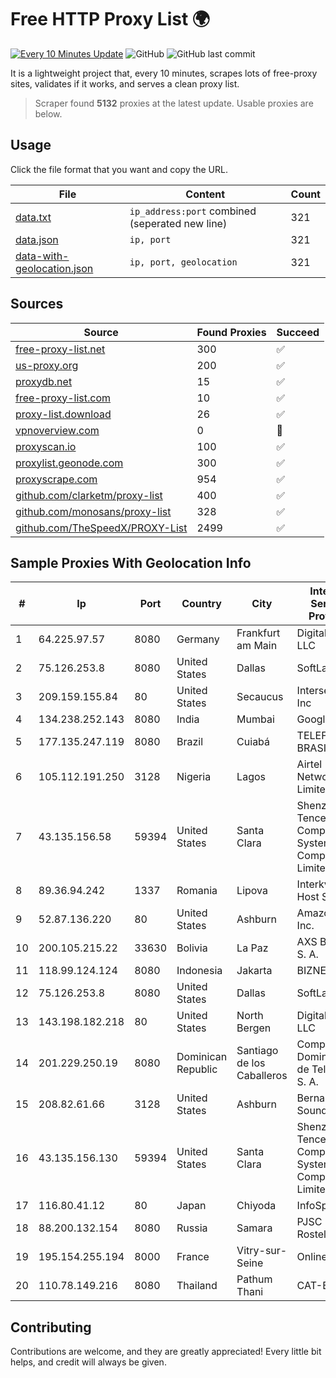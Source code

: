 
# Free HTTP Proxy List 🌍

[![Every 10 Minutes Update](https://github.com/mertguvencli/http-proxy-list/actions/workflows/main.yml/badge.svg?branch=main)](https://github.com/mertguvencli/http-proxy-list/actions/workflows/main.yml)
![GitHub](https://img.shields.io/github/license/mertguvencli/http-proxy-list)
![GitHub last commit](https://img.shields.io/github/last-commit/mertguvencli/http-proxy-list)

It is a lightweight project that, every 10 minutes, scrapes lots of free-proxy sites, validates if it works, and serves a clean proxy list.


> Scraper found **5132** proxies at the latest update. Usable proxies are below.

## Usage

Click the file format that you want and copy the URL.


|File|Content|Count|
|----|-------|-----|
|[data.txt](https://raw.githubusercontent.com/mertguvencli/http-proxy-list/main/proxy-list/data.txt)|`ip_address:port` combined (seperated new line)|321|
|[data.json](https://raw.githubusercontent.com/mertguvencli/http-proxy-list/main/proxy-list/data.json)|`ip, port`|321|
|[data-with-geolocation.json](https://raw.githubusercontent.com/mertguvencli/http-proxy-list/main/proxy-list/data-with-geolocation.json)|`ip, port, geolocation`|321|

## Sources

|Source|Found Proxies|Succeed|
|------|-------------|-------|
|[free-proxy-list.net](https://free-proxy-list.net)|300|✅|
|[us-proxy.org](https://www.us-proxy.org)|200|✅|
|[proxydb.net](http://proxydb.net)|15|✅|
|[free-proxy-list.com](https://free-proxy-list.com/?page=&port=&type%5B%5D=http&type%5B%5D=https&up_time=0&search=Search)|10|✅|
|[proxy-list.download](https://www.proxy-list.download/HTTP)|26|✅|
|[vpnoverview.com](https://vpnoverview.com/privacy/anonymous-browsing/free-proxy-servers)|0|🚫|
|[proxyscan.io](https://www.proxyscan.io)|100|✅|
|[proxylist.geonode.com](https://proxylist.geonode.com/api/proxy-list?limit=300&page=1&sort_by=lastChecked&sort_type=desc&protocols=http,https)|300|✅|
|[proxyscrape.com](https://api.proxyscrape.com/v2/?request=displayproxies&protocol=http&timeout=10000&country=all&ssl=all&anonymity=all)|954|✅|
|[github.com/clarketm/proxy-list](https://raw.githubusercontent.com/clarketm/proxy-list/master/proxy-list-raw.txt)|400|✅|
|[github.com/monosans/proxy-list](https://raw.githubusercontent.com/monosans/proxy-list/main/proxies/http.txt)|328|✅|
|[github.com/TheSpeedX/PROXY-List](https://raw.githubusercontent.com/TheSpeedX/PROXY-List/master/http.txt)|2499|✅|


## Sample Proxies With Geolocation Info

|#|Ip|Port|Country|City|Internet Service Provider|
|-|--|----|-------|----|-------------------------|
|1|64.225.97.57|8080|Germany|Frankfurt am Main|DigitalOcean, LLC|
|2|75.126.253.8|8080|United States|Dallas|SoftLayer|
|3|209.159.155.84|80|United States|Secaucus|Interserver, Inc|
|4|134.238.252.143|8080|India|Mumbai|Google LLC|
|5|177.135.247.119|8080|Brazil|Cuiabá|TELEFÔNICA BRASIL S.A|
|6|105.112.191.250|3128|Nigeria|Lagos|Airtel Networks Limited|
|7|43.135.156.58|59394|United States|Santa Clara|Shenzhen Tencent Computer Systems Company Limited|
|8|89.36.94.242|1337|Romania|Lipova|Interkvm Host SRL|
|9|52.87.136.220|80|United States|Ashburn|Amazon.com, Inc.|
|10|200.105.215.22|33630|Bolivia|La Paz|AXS Bolivia S. A.|
|11|118.99.124.124|8080|Indonesia|Jakarta|BIZNET|
|12|75.126.253.8|8080|United States|Dallas|SoftLayer|
|13|143.198.182.218|80|United States|North Bergen|DigitalOcean, LLC|
|14|201.229.250.19|8080|Dominican Republic|Santiago de los Caballeros|Compañía Dominicana de Teléfonos S. A.|
|15|208.82.61.66|3128|United States|Ashburn|Bernardi Sounds|
|16|43.135.156.130|59394|United States|Santa Clara|Shenzhen Tencent Computer Systems Company Limited|
|17|116.80.41.12|80|Japan|Chiyoda|InfoSphere|
|18|88.200.132.154|8080|Russia|Samara|PJSC Rostelecom|
|19|195.154.255.194|8000|France|Vitry-sur-Seine|Online S.A.S.|
|20|110.78.149.216|8080|Thailand|Pathum Thani|CAT-BB|



## Contributing

Contributions are welcome, and they are greatly appreciated! Every
little bit helps, and credit will always be given.

